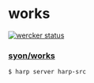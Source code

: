 works
=====

[![wercker status](https://app.wercker.com/status/45fb6ece5527152fb716ce7cc0bec1b8/s "wercker status")](https://app.wercker.com/project/bykey/45fb6ece5527152fb716ce7cc0bec1b8)

### [syon/works](http://syon.github.io/works/)

```bash
$ harp server harp-src
```
